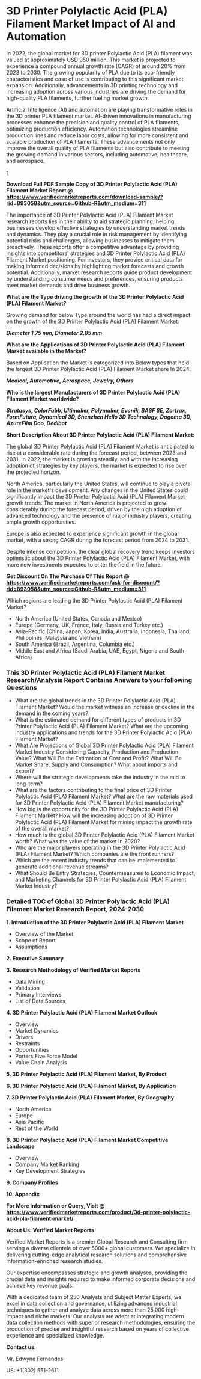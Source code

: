 <meta name="title" content="Global 3D Printer Polylactic Acid (PLA) Filament Market Impact of AI and Automation"><meta name="description" content="In 2022, the global market for 3D printer Polylactic Acid (PLA) filament was valued at approximately USD 950 million. This market is projected to experience a compound"><meta name="title" content="3D Printer Polylactic Acid (PLA) Filament Market Size, Share, Scope, Trends, Growth, Opportunities, Analysis, Forecast"><h1>3D Printer Polylactic Acid (PLA) Filament Market Impact of AI and Automation</h1><p>In 2022, the global market for 3D printer Polylactic Acid (PLA) filament was valued at approximately USD 950 million. This market is projected to experience a compound annual growth rate (CAGR) of around 20% from 2023 to 2030. The growing popularity of PLA due to its eco-friendly characteristics and ease of use is contributing to this significant market expansion. Additionally, advancements in 3D printing technology and increasing adoption across various industries are driving the demand for high-quality PLA filaments, further fueling market growth.</p><p>Artificial Intelligence (AI) and automation are playing transformative roles in the 3D printer PLA filament market. AI-driven innovations in manufacturing processes enhance the precision and quality control of PLA filaments, optimizing production efficiency. Automation technologies streamline production lines and reduce labor costs, allowing for more consistent and scalable production of PLA filaments. These advancements not only improve the overall quality of PLA filaments but also contribute to meeting the growing demand in various sectors, including automotive, healthcare, and aerospace.</p>t</p><p id="" class=""><strong>Download Full PDF Sample Copy of 3D Printer Polylactic Acid (PLA) Filament Market Report @ <a href="https://www.verifiedmarketreports.com/download-sample/?rid=893058&utm_source=Github-R&utm_medium=311" target="_blank">https://www.verifiedmarketreports.com/download-sample/?rid=893058&utm_source=Github-R&utm_medium=311</a></strong></p><p>The importance of&nbsp;3D Printer Polylactic Acid (PLA) Filament Market research reports lies in their ability to aid strategic planning, helping businesses develop effective strategies by understanding market trends and dynamics. They play a crucial role in risk management by identifying potential risks and challenges, allowing businesses to mitigate them proactively. These reports offer a competitive advantage by providing insights into competitors' strategies and 3D Printer Polylactic Acid (PLA) Filament Market positioning. For investors, they provide critical data for making informed decisions by highlighting market forecasts and growth potential. Additionally, market research reports guide product development by understanding consumer needs and preferences, ensuring products meet market demands and drive business growth.</p><p><strong>What are the&nbsp;Type driving the growth of the 3D Printer Polylactic Acid (PLA) Filament Market?</strong></p><p id="" class="">Growing demand for below Type around the world has had a direct impact on the growth of the 3D Printer Polylactic Acid (PLA) Filament Market:</p><em><strong>Diameter 1.75 mm, Diameter 2.85 mm</strong></em></p><strong>What are the&nbsp;Applications&nbsp;of 3D Printer Polylactic Acid (PLA) Filament Market available in the Market?</strong></p><p id="" class="">Based on Application the Market is categorized into Below types that held the largest 3D Printer Polylactic Acid (PLA) Filament Market share In 2024.</p><em><strong>Medical, Automotive, Aerospace, Jewelry, Others</strong></em></p><strong>Who is the largest Manufacturers of 3D Printer Polylactic Acid (PLA) Filament Market worldwide?</strong></p><p><em><strong>Stratasys, ColorFabb, Ultimaker, Polymaker, Evonik, BASF SE, Zortrax, FormFutura, Dynamical 3D, Shenzhen Hello 3D Technology, Dagoma 3D, AzureFilm Doo, Dedibot</strong></em></p><p id="" class=""><strong>Short Description About 3D Printer Polylactic Acid (PLA) Filament Market:</strong></p><p>The global 3D Printer Polylactic Acid (PLA) Filament Market is anticipated to rise at a considerable rate during the forecast period, between 2023 and 2031. In 2022, the market is growing steadily, and with the increasing adoption of strategies by key players, the market is expected to rise over the projected horizon.</p><p>North America, particularly the United States, will continue to play a pivotal role in the market's development. Any changes in the United States could significantly impact the 3D Printer Polylactic Acid (PLA) Filament Market growth trends. The market in North America is projected to grow considerably during the forecast period, driven by the high adoption of advanced technology and the presence of major industry players, creating ample growth opportunities.</p><p>Europe is also expected to experience significant growth in the global market, with a strong CAGR during the forecast period from 2024 to 2031.</p><p>Despite intense competition, the clear global recovery trend keeps investors optimistic about the 3D Printer Polylactic Acid (PLA) Filament Market, with more new investments expected to enter the field in the future.</p><p id="" class=""><strong>Get Discount On The Purchase Of This Report @ <a href="https://www.verifiedmarketreports.com/ask-for-discount/?rid=893058&utm_source=Github-R&utm_medium=311" target="_blank">https://www.verifiedmarketreports.com/ask-for-discount/?rid=893058&utm_source=Github-R&utm_medium=311</a></strong></p>Which regions are leading the 3D Printer Polylactic Acid (PLA) Filament Market?</p><ul><li>North America (United States, Canada and Mexico)</li><li>Europe (Germany, UK, France, Italy, Russia and Turkey etc.)</li><li>Asia-Pacific (China, Japan, Korea, India, Australia, Indonesia, Thailand, Philippines, Malaysia and Vietnam)</li><li>South America (Brazil, Argentina, Columbia etc.)</li><li>Middle East and Africa (Saudi Arabia, UAE, Egypt, Nigeria and South Africa)</li></ul><h3 id="" class="">This 3D Printer Polylactic Acid (PLA) Filament Market Research/Analysis Report Contains Answers to your following Questions</h3><ul><li>What are the global trends in the 3D Printer Polylactic Acid (PLA) Filament Market? Would the market witness an increase or decline in the demand in the coming years?</li><li>What is the estimated demand for different types of products in 3D Printer Polylactic Acid (PLA) Filament Market? What are the upcoming industry applications and trends for the 3D Printer Polylactic Acid (PLA) Filament Market?</li><li>What Are Projections of Global 3D Printer Polylactic Acid (PLA) Filament Market Industry Considering Capacity, Production and Production Value? What Will Be the Estimation of Cost and Profit? What Will Be Market Share, Supply and Consumption? What about imports and Export?</li><li>Where will the strategic developments take the industry in the mid to long-term?</li><li>What are the factors contributing to the final price of 3D Printer Polylactic Acid (PLA) Filament Market? What are the raw materials used for 3D Printer Polylactic Acid (PLA) Filament Market manufacturing?</li><li>How big is the opportunity for the 3D Printer Polylactic Acid (PLA) Filament Market? How will the increasing adoption of 3D Printer Polylactic Acid (PLA) Filament Market for mining impact the growth rate of the overall market?</li><li>How much is the global 3D Printer Polylactic Acid (PLA) Filament Market worth? What was the value of the market In 2020?</li><li>Who are the major players operating in the 3D Printer Polylactic Acid (PLA) Filament Market? Which companies are the front runners?</li><li>Which are the recent industry trends that can be implemented to generate additional revenue streams?</li><li>What Should Be Entry Strategies, Countermeasures to Economic Impact, and Marketing Channels for 3D Printer Polylactic Acid (PLA) Filament Market Industry?</li></ul><h3 id="" class="">Detailed TOC of Global 3D Printer Polylactic Acid (PLA) Filament Market Research Report, 2024-2030</h3><p id="" class=""><strong>1. Introduction of the 3D Printer Polylactic Acid (PLA) Filament Market</strong></p><ul><li>Overview of the Market</li><li>Scope of Report</li><li>Assumptions</li></ul><p id="" class=""><strong>2. Executive Summary</strong></p><p id="" class=""><strong>3. Research Methodology of Verified Market Reports</strong></p><ul><li>Data Mining</li><li>Validation</li><li>Primary Interviews</li><li>List of Data Sources</li></ul><p id="" class=""><strong>4. 3D Printer Polylactic Acid (PLA) Filament Market Outlook</strong></p><ul><li>Overview</li><li>Market Dynamics</li><li>Drivers</li><li>Restraints</li><li>Opportunities</li><li>Porters Five Force Model</li><li>Value Chain Analysis</li></ul><p id="" class=""><strong>5. 3D Printer Polylactic Acid (PLA) Filament Market, By Product</strong></p><p id="" class=""><strong>6. 3D Printer Polylactic Acid (PLA) Filament Market, By Application</strong></p><p id="" class=""><strong>7. 3D Printer Polylactic Acid (PLA) Filament Market, By Geography</strong></p><ul><li>North America</li><li>Europe</li><li>Asia Pacific</li><li>Rest of the World</li></ul><p id="" class=""><strong>8. 3D Printer Polylactic Acid (PLA) Filament Market Competitive Landscape</strong></p><ul><li>Overview</li><li>Company Market Ranking</li><li>Key Development Strategies</li></ul><p id="" class=""><strong>9. Company Profiles</strong></p><p id="" class=""><strong>10. Appendix</strong></p><p id="" class=""><strong>For More Information or Query, Visit @ <a href="https://www.verifiedmarketreports.com/product/3d-printer-polylactic-acid-pla-filament-market/" target="_blank">https://www.verifiedmarketreports.com/product/3d-printer-polylactic-acid-pla-filament-market/</a></strong></p><p id="" class=""><strong>About Us: Verified Market Reports</strong></p><p id="" class="">Verified Market Reports is a premier Global Research and Consulting firm serving a diverse clientele of over 5000+ global customers. We specialize in delivering cutting-edge analytical research solutions and comprehensive information-enriched research studies.</p><p id="" class="">Our expertise encompasses strategic and growth analyses, providing the crucial data and insights required to make informed corporate decisions and achieve key revenue goals.</p><p id="" class="">With a dedicated team of 250 Analysts and Subject Matter Experts, we excel in data collection and governance, utilizing advanced industrial techniques to gather and analyze data across more than 25,000 high-impact and niche markets. Our analysts are adept at integrating modern data collection methods with superior research methodologies, ensuring the production of precise and insightful research based on years of collective experience and specialized knowledge.</p><p id="" class=""><strong>Contact us:</strong></p><p id="" class="">Mr. Edwyne Fernandes</p><p id="" class="">US: +1(302) 551-2611</p>